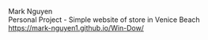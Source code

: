 Mark Nguyen
<br/> Personal Project -  Simple website of store in Venice Beach
<br/> https://mark-nguyen1.github.io/Win-Dow/
